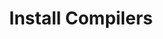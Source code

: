 ---
sidebar_position: 1
title: "Install Compilers"
sidebar_label: "Install Compilers"
description: "Setup compilation tools in Debian systems - install programming language compilers, configure build toolchains, setup development environments, and prepare coding infrastructure."
keywords:
  - "debian compilers"
  - "programming compilers"
  - "build toolchains"
  - "development environment"
  - "coding tools"
tags:
  - debian
  - compilers
  - programming-tools
  - build-tools
  - development-tools
slug: /linux/debian/software/development-tools/install-compilers
---